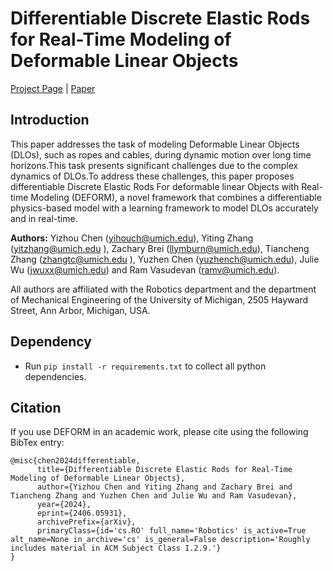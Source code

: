 # Differentiable Discrete Elastic Rods for Real-Time Modeling of Deformable Linear Objects
[Project Page](https://roahmlab.github.io/DEFORM/) | [Paper](https://arxiv.org/abs/2406.05931)

## Introduction
This paper addresses the task of modeling Deformable Linear Objects (DLOs), such as ropes and cables, during dynamic motion over long time horizons.This task presents significant challenges due to the complex dynamics of DLOs.To address these challenges, this paper proposes differentiable Discrete Elastic Rods For deformable linear Objects with Real-time Modeling (DEFORM), 
a novel framework that combines a differentiable physics-based model with a learning framework to model DLOs accurately and in real-time. 

**Authors:** Yizhou Chen (yihouch@umich.edu), Yiting Zhang (yitzhang@umich.edu ), Zachary Brei (llymburn@umich.edu), Tiancheng Zhang (zhangtc@umich.edu ), Yuzhen Chen (yuzhench@umich.edu), Julie Wu (jwuxx@umich.edu) and Ram Vasudevan (ramv@umich.edu).

All authors are affiliated with the Robotics department and the department of Mechanical Engineering of the University of Michigan, 2505 Hayward Street, Ann Arbor, Michigan, USA.

## Dependency 
- Run `pip install -r requirements.txt` to collect all python dependencies.

## Citation
If you use DEFORM in an academic work, please cite using the following BibTex entry:
```
@misc{chen2024differentiable,
      title={Differentiable Discrete Elastic Rods for Real-Time Modeling of Deformable Linear Objects}, 
      author={Yizhou Chen and Yiting Zhang and Zachary Brei and Tiancheng Zhang and Yuzhen Chen and Julie Wu and Ram Vasudevan},
      year={2024},
      eprint={2406.05931},
      archivePrefix={arXiv},
      primaryClass={id='cs.RO' full_name='Robotics' is_active=True alt_name=None in_archive='cs' is_general=False description='Roughly includes material in ACM Subject Class I.2.9.'}
}
```

